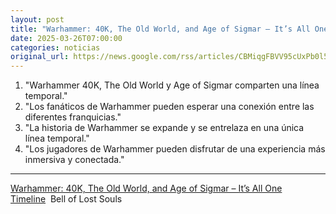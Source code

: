 ```yaml
---
layout: post
title: "Warhammer: 40K, The Old World, and Age of Sigmar – It’s All One Timeline - Bell of Lost Souls"
date: 2025-03-26T07:00:00
categories: noticias
original_url: https://news.google.com/rss/articles/CBMiqgFBVV95cUxPb0l5TnZobEx3LWs4N01Pei1GV3cwN3BJSU1tQlhfNlFnWFNMX1VnT0c3YTk2MkFMbzZ1WENXUjcxSmJ6QjJRdXhVUUV6OW9TN2hUNWxFU3dkMzBGekI3VGpSOFVmYnQxcXJYOV9VUVdrbkFLZ2ExdTJRRjh4YUNuRHBHV3FSbExGVVRxM3NIVTZHT0YyQVNLdUhMaGhyejNPSm5oTi11dlRldw?oc=5
---
```



1. "Warhammer 40K, The Old World y Age of Sigmar comparten una línea temporal."
2. "Los fanáticos de Warhammer pueden esperar una conexión entre las diferentes franquicias."
3. "La historia de Warhammer se expande y se entrelaza en una única línea temporal."
4. "Los jugadores de Warhammer pueden disfrutar de una experiencia más inmersiva y conectada."


---


[Warhammer: 40K, The Old World, and Age of Sigmar – It’s All One Timeline](https://news.google.com/rss/articles/CBMiqgFBVV95cUxPb0l5TnZobEx3LWs4N01Pei1GV3cwN3BJSU1tQlhfNlFnWFNMX1VnT0c3YTk2MkFMbzZ1WENXUjcxSmJ6QjJRdXhVUUV6OW9TN2hUNWxFU3dkMzBGekI3VGpSOFVmYnQxcXJYOV9VUVdrbkFLZ2ExdTJRRjh4YUNuRHBHV3FSbExGVVRxM3NIVTZHT0YyQVNLdUhMaGhyejNPSm5oTi11dlRldw?oc=5)  Bell of Lost Souls